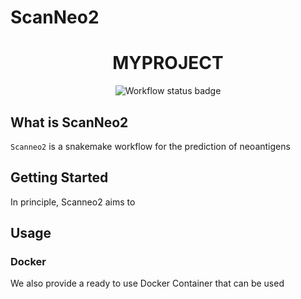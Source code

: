 # ScanNeo2

<div align="center">
    <h1>MYPROJECT</h1>
    <img src="https://github.com/ylab-hi/ScanNeo2/actions/workflows/linting.yml/badge.svg" alt="Workflow status badge">
</div>


## What is ScanNeo2
`Scanneo2` is a snakemake workflow for the prediction of neoantigens

## Getting Started

In principle, Scanneo2 aims to 



## Usage






### Docker

We also provide a ready to use Docker Container that can be used 




